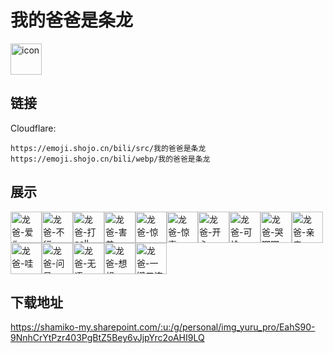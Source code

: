 # 我的爸爸是条龙
<img src="https://emoji.shojo.cn/bili/src/我的爸爸是条龙/icon.png" width="50" height="50" alt="icon">

## 链接
Cloudflare:
```
https://emoji.shojo.cn/bili/src/我的爸爸是条龙
https://emoji.shojo.cn/bili/webp/我的爸爸是条龙
```
## 展示
<img src="https://emoji.shojo.cn/bili/src/我的爸爸是条龙/龙爸-爱你.png" width="50" height="50" alt="龙爸-爱你"><img src="https://emoji.shojo.cn/bili/src/我的爸爸是条龙/龙爸-不行.png" width="50" height="50" alt="龙爸-不行"><img src="https://emoji.shojo.cn/bili/src/我的爸爸是条龙/龙爸-打call.png" width="50" height="50" alt="龙爸-打call"><img src="https://emoji.shojo.cn/bili/src/我的爸爸是条龙/龙爸-害羞.png" width="50" height="50" alt="龙爸-害羞"><img src="https://emoji.shojo.cn/bili/src/我的爸爸是条龙/龙爸-惊.png" width="50" height="50" alt="龙爸-惊"><img src="https://emoji.shojo.cn/bili/src/我的爸爸是条龙/龙爸-惊喜.png" width="50" height="50" alt="龙爸-惊喜"><img src="https://emoji.shojo.cn/bili/src/我的爸爸是条龙/龙爸-开心.png" width="50" height="50" alt="龙爸-开心"><img src="https://emoji.shojo.cn/bili/src/我的爸爸是条龙/龙爸-可怜.png" width="50" height="50" alt="龙爸-可怜"><img src="https://emoji.shojo.cn/bili/src/我的爸爸是条龙/龙爸-哭唧唧.png" width="50" height="50" alt="龙爸-哭唧唧"><img src="https://emoji.shojo.cn/bili/src/我的爸爸是条龙/龙爸-亲亲.png" width="50" height="50" alt="龙爸-亲亲"><img src="https://emoji.shojo.cn/bili/src/我的爸爸是条龙/龙爸-哇.png" width="50" height="50" alt="龙爸-哇"><img src="https://emoji.shojo.cn/bili/src/我的爸爸是条龙/龙爸-问号.png" width="50" height="50" alt="龙爸-问号"><img src="https://emoji.shojo.cn/bili/src/我的爸爸是条龙/龙爸-无语.png" width="50" height="50" alt="龙爸-无语"><img src="https://emoji.shojo.cn/bili/src/我的爸爸是条龙/龙爸-想想.png" width="50" height="50" alt="龙爸-想想"><img src="https://emoji.shojo.cn/bili/src/我的爸爸是条龙/龙爸-一键三连.png" width="50" height="50" alt="龙爸-一键三连">

## 下载地址

https://shamiko-my.sharepoint.com/:u:/g/personal/img_yuru_pro/EahS90-9NnhCrYtPzr403PgBtZ5Bey6vJjpYrc2oAHI9LQ